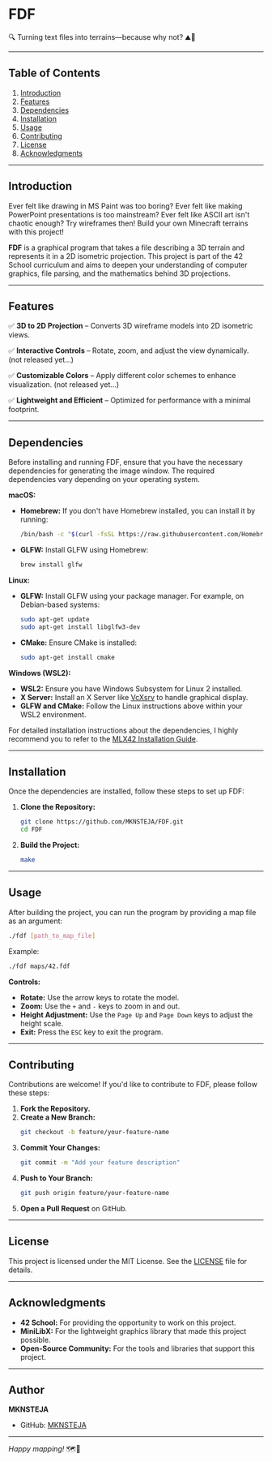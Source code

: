 # FDF

🔍 Turning text files into terrains—because why not? ⛰️📜

---

## Table of Contents

1. [Introduction](#introduction)
2. [Features](#features)
3. [Dependencies](#dependencies)
4. [Installation](#installation)
5. [Usage](#usage)
6. [Contributing](#contributing)
7. [License](#license)
8. [Acknowledgments](#acknowledgments)

---

## Introduction

Ever felt like drawing in MS Paint was too boring? Ever felt like making PowerPoint presentations is too mainstream? Ever felt like ASCII art isn't chaotic enough? Try wireframes then! Build your own Minecraft terrains with this project!

**FDF** is a graphical program that takes a file describing a 3D terrain and represents it in a 2D isometric projection. This project is part of the 42 School curriculum and aims to deepen your understanding of computer graphics, file parsing, and the mathematics behind 3D projections.

---

## Features

✅ **3D to 2D Projection** – Converts 3D wireframe models into 2D isometric views.  

✅ **Interactive Controls** – Rotate, zoom, and adjust the view dynamically.  (not released yet...)

✅ **Customizable Colors** – Apply different color schemes to enhance visualization.  (not released yet...)

✅ **Lightweight and Efficient** – Optimized for performance with a minimal footprint.


---

## Dependencies

Before installing and running FDF, ensure that you have the necessary dependencies for generating the image window. The required dependencies vary depending on your operating system.

**macOS:**

- **Homebrew:** If you don't have Homebrew installed, you can install it by running:
  ```bash
  /bin/bash -c "$(curl -fsSL https://raw.githubusercontent.com/Homebrew/install/HEAD/install.sh)"
  ```
- **GLFW:** Install GLFW using Homebrew:
  ```bash
  brew install glfw
  ```

**Linux:**

- **GLFW:** Install GLFW using your package manager. For example, on Debian-based systems:
  ```bash
  sudo apt-get update
  sudo apt-get install libglfw3-dev
  ```
- **CMake:** Ensure CMake is installed:
  ```bash
  sudo apt-get install cmake
  ```

**Windows (WSL2):**

- **WSL2:** Ensure you have Windows Subsystem for Linux 2 installed.
- **X Server:** Install an X Server like [VcXsrv](https://sourceforge.net/projects/vcxsrv/) to handle graphical display.
- **GLFW and CMake:** Follow the Linux instructions above within your WSL2 environment.

For detailed installation instructions about the dependencies, I highly recommend you to refer to the [MLX42 Installation Guide](https://github.com/codam-coding-college/MLX42#installation-).

---

## Installation

Once the dependencies are installed, follow these steps to set up FDF:

1. **Clone the Repository:**
   ```bash
   git clone https://github.com/MKNSTEJA/FDF.git
   cd FDF
   ```

2. **Build the Project:**
   ```bash
   make
   ```

---

## Usage

After building the project, you can run the program by providing a map file as an argument:

```bash
./fdf [path_to_map_file]
```

Example:

```bash
./fdf maps/42.fdf
```

**Controls:**

- **Rotate:** Use the arrow keys to rotate the model.
- **Zoom:** Use the `+` and `-` keys to zoom in and out.
- **Height Adjustment:** Use the `Page Up` and `Page Down` keys to adjust the height scale.
- **Exit:** Press the `ESC` key to exit the program.

---

## Contributing

Contributions are welcome! If you'd like to contribute to FDF, please follow these steps:

1. **Fork the Repository.**
2. **Create a New Branch:**
   ```bash
   git checkout -b feature/your-feature-name
   ```
3. **Commit Your Changes:**
   ```bash
   git commit -m "Add your feature description"
   ```
4. **Push to Your Branch:**
   ```bash
   git push origin feature/your-feature-name
   ```
5. **Open a Pull Request** on GitHub.

---

## License

This project is licensed under the MIT License. See the [LICENSE](LICENSE) file for details.

---

## Acknowledgments

- **42 School:** For providing the opportunity to work on this project.
- **MiniLibX:** For the lightweight graphics library that made this project possible.
- **Open-Source Community:** For the tools and libraries that support this project.

---

## Author

**MKNSTEJA**

- GitHub: [MKNSTEJA](https://github.com/MKNSTEJA)

---

*Happy mapping!* 🗺️🚀

